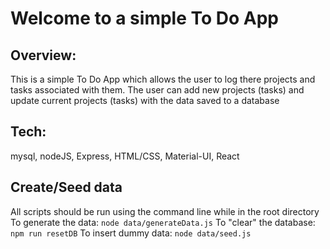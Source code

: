 # Welcome to a simple To Do App

## Overview:
This is a simple To Do App which allows the user to log there projects and tasks associated with them. The user can add new projects (tasks) and update current projects (tasks) with the data saved to a database

## Tech:
mysql, nodeJS, Express, HTML/CSS, Material-UI, React

## Create/Seed data
All scripts should be run using the command line while in the root directory 
To generate the data: `node data/generateData.js`
To "clear" the database: `npm run resetDB`
To insert dummy data: `node data/seed.js`



